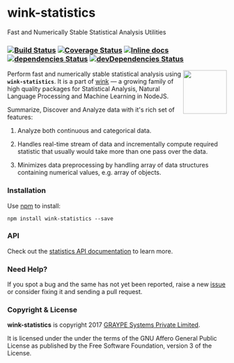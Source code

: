 # wink-statistics

Fast and Numerically Stable Statistical Analysis Utilities

### [![Build Status](https://api.travis-ci.org/winkjs/wink-statistics.svg?branch=master)](https://travis-ci.org/winkjs/wink-statistics) [![Coverage Status](https://coveralls.io/repos/github/winkjs/wink-statistics/badge.svg?branch=master)](https://coveralls.io/github/winkjs/wink-statistics?branch=master) [![Inline docs](http://inch-ci.org/github/winkjs/wink-statistics.svg?branch=master)](http://inch-ci.org/github/winkjs/wink-statistics) [![dependencies Status](https://david-dm.org/winkjs/wink-statistics/status.svg)](https://david-dm.org/winkjs/wink-statistics) [![devDependencies Status](https://david-dm.org/winkjs/wink-statistics/dev-status.svg)](https://david-dm.org/winkjs/wink-statistics?type=dev)

<img align="right" src="https://decisively.github.io/wink-logos/logo-title.png" width="100px" >

Perform fast and numerically stable statistical analysis using **`wink-statistics`**. It is a part of [wink](https://www.npmjs.com/~sanjaya) — a growing family of high quality packages for Statistical Analysis, Natural Language Processing and Machine Learning in NodeJS.

Summarize, Discover and Analyze data with it's rich set of features:

1. Analyze both continuous and categorical data.

2. Handles real-time stream of data and incrementally compute required statistic that usually would take more than one pass over the data.

3. Minimizes data preprocessing by handling array of data structures containing numerical values, e.g. array of objects.


### Installation

Use [npm](https://www.npmjs.com/package/wink-statistics) to install:

    npm install wink-statistics --save

### API
Check out the [statistics API documentation](http://winkjs.org/wink-statistics/) to learn more.

### Need Help?

If you spot a bug and the same has not yet been reported, raise a new [issue](https://github.com/winkjs/wink-statistics/issues) or consider fixing it and sending a pull request.

### Copyright & License

**wink-statistics** is copyright 2017 [GRAYPE Systems Private Limited](http://graype.in/).

It is licensed under the under the terms of the GNU Affero General Public License as published by the Free
Software Foundation, version 3 of the License.
